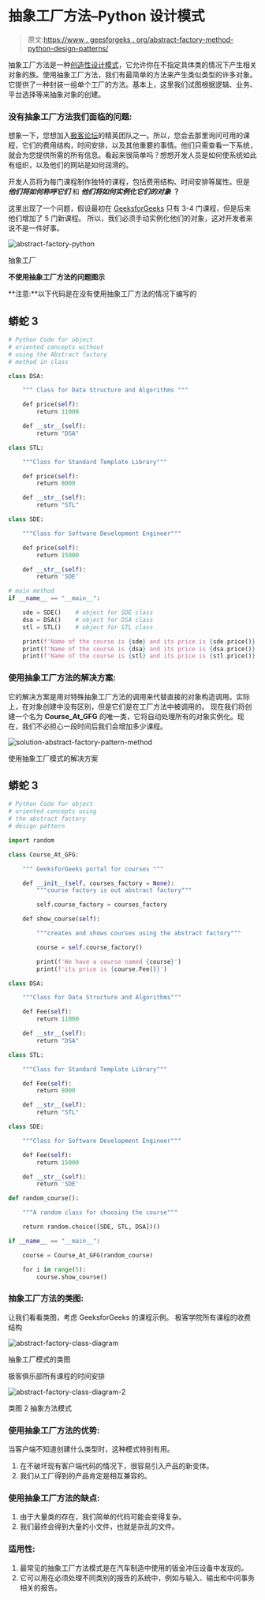 # 抽象工厂方法–Python 设计模式

> 原文:[https://www . geesforgeks . org/abstract-factory-method-python-design-patterns/](https://www.geeksforgeeks.org/abstract-factory-method-python-design-patterns/)

抽象工厂方法是一种[创造性设计模式](https://www.geeksforgeeks.org/design-patterns-set-1-introduction/)，它允许你在不指定具体类的情况下产生相关对象的族。使用抽象工厂方法，我们有最简单的方法来产生类似类型的许多对象。
它提供了一种封装一组单个工厂的方法。基本上，这里我们试图根据逻辑、业务、平台选择等来抽象对象的创建。

### 没有抽象工厂方法我们面临的问题:

想象一下，您想加入[极客论坛](geeksforgeeks.org)的精英团队之一。所以，您会去那里询问可用的课程，它们的费用结构，时间安排，以及其他重要的事情。他们只需查看一下系统，就会为您提供所需的所有信息。看起来很简单吗？想想开发人员是如何使系统如此有组织，以及他们的网站是如何润滑的。

开发人员将为每门课程制作独特的课程，包括费用结构、时间安排等属性。但是 ***他们将如何称呼它们*** 和 ***他们将如何实例化它们的对象*** **？**

这里出现了一个问题，假设最初在 [GeeksforGeeks](geeksforgeeks.org) 只有 3-4 门课程，但是后来他们增加了 5 门新课程。
所以，我们必须手动实例化他们的对象，这对开发者来说不是一件好事。

![abstract-factory-python](img/55a32ce97792d356dbaf2625ccd8c01b.png)

抽象工厂

**不使用抽象工厂方法的问题图示**

**注意:**以下代码是在没有使用抽象工厂方法的情况下编写的

## 蟒蛇 3

```py
# Python Code for object
# oriented concepts without
# using the Abstract factory
# method in class

class DSA:

    """ Class for Data Structure and Algorithms """

    def price(self):
        return 11000

    def __str__(self):
        return "DSA"

class STL:

    """Class for Standard Template Library"""

    def price(self):
        return 8000

    def __str__(self):
        return "STL"

class SDE:

    """Class for Software Development Engineer"""

    def price(self):
        return 15000

    def __str__(self):
        return 'SDE'

# main method
if __name__ == "__main__":

    sde = SDE()    # object for SDE class
    dsa = DSA()    # object for DSA class
    stl = STL()    # object for STL class

    print(f'Name of the course is {sde} and its price is {sde.price()}')
    print(f'Name of the course is {dsa} and its price is {dsa.price()}')
    print(f'Name of the course is {stl} and its price is {stl.price()}')
```

### 使用抽象工厂方法的解决方案:

它的解决方案是用对特殊抽象工厂方法的调用来代替直接的对象构造调用。实际上，在对象创建中没有区别，但是它们是在工厂方法中被调用的。
现在我们将创建一个名为 **Course_At_GFG** 的唯一类，它将自动处理所有的对象实例化。现在，我们不必担心一段时间后我们会增加多少课程。

![solution-abstract-factory-pattern-method](img/9d9d1c211a0d37ba2a1c65242ab415df.png)

使用抽象工厂模式的解决方案

## 蟒蛇 3

```py
# Python Code for object
# oriented concepts using
# the abstract factory
# design pattern

import random

class Course_At_GFG:

    """ GeeksforGeeks portal for courses """

    def __init__(self, courses_factory = None):
        """course factory is out abstract factory"""

        self.course_factory = courses_factory

    def show_course(self):

        """creates and shows courses using the abstract factory"""

        course = self.course_factory()

        print(f'We have a course named {course}')
        print(f'its price is {course.Fee()}')

class DSA:

    """Class for Data Structure and Algorithms"""

    def Fee(self):
        return 11000

    def __str__(self):
        return "DSA"

class STL:

    """Class for Standard Template Library"""

    def Fee(self):
        return 8000

    def __str__(self):
        return "STL"

class SDE:

    """Class for Software Development Engineer"""

    def Fee(self):
        return 15000

    def __str__(self):
        return 'SDE'

def random_course():

    """A random class for choosing the course"""

    return random.choice([SDE, STL, DSA])()

if __name__ == "__main__":

    course = Course_At_GFG(random_course)

    for i in range(5):
        course.show_course()
```

### 抽象工厂方法的类图:

让我们看看类图，考虑 GeeksforGeeks 的课程示例。
极客学院所有课程的收费结构

![abstract-factory-class-diagram](img/e1ae9a9dfc960156c8fe5d43b56c6016.png)

抽象工厂模式的类图

极客俱乐部所有课程的时间安排

![abstract-factory-class-diagram-2](img/d92d08f8a9c2e3ff72f349e766a10408.png)

类图 2 抽象方法模式

### 使用抽象工厂方法的优势:

当客户端不知道创建什么类型时，这种模式特别有用。

1.  在不破坏现有客户端代码的情况下，很容易引入产品的新变体。
2.  我们从工厂得到的产品肯定是相互兼容的。

### 使用抽象工厂方法的缺点:

1.  由于大量类的存在，我们简单的代码可能会变得复杂。
2.  我们最终会得到大量的小文件，也就是杂乱的文件。

### 适用性:

1.  最常见的抽象工厂方法模式是在汽车制造中使用的钣金冲压设备中发现的。
2.  它可以用在必须处理不同类别的报告的系统中，例如与输入、输出和中间事务相关的报告。